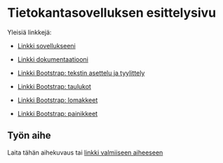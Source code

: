 ﻿# Tietokantasovelluksen esittelysivu



Yleisiä linkkejä:



* [Linkki sovellukseeni](http://tviivi.users.cs.helsinki.fi/tsoha/)

* [Linkki dokumentaatiooni](https://github.com/tviivi/Tsoha-Bootstrap/blob/master/doc/dokumentaatio.pdf)

* [Linkki Bootstrap: tekstin asettelu ja tyylittely](https://getbootstrap.com/docs/3.3/css/)

* [Linkki Bootstrap: taulukot](https://getbootstrap.com/docs/3.3/css/)

* [Linkki Bootstrap: lomakkeet](https://getbootstrap.com/docs/3.3/css/)

* [Linkki Bootstrap: painikkeet](https://getbootstrap.com/docs/3.3/css/)



## Työn aihe



Laita tähän aihekuvaus tai [linkki valmiiseen aiheeseen](http://advancedkittenry.github.io/suunnittelu_ja_tyoymparisto/aiheet/Muistilista.html) 